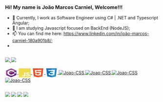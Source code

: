 ### Hi! My name is João Marcos Carniel, Welcome!!!

- 🔭 Currently, I work as Software Engineer using C# | .NET and Typescript Angular;
- 🌱 I am studying Javascript focused on BackEnd (NodeJS);
- 📫 You can find me here: https://www.linkedin.com/in/joão-marcos-carniel-180a901b8/;
- 
##
<div>
  <a href="https://github.com/joaomcarniel"> 
  <img height="180em" src="https://github-readme-stats.vercel.app/api?username=joaomcarniel&show_icons=true&theme=dracula"/>
  <img height="180em" src="https://github-readme-stats.vercel.app/api/top-langs/?username=joaomcarniel&layout=compact&langs_count=16&theme=dracula"/>
</div>


<div style="display: inline_block"><br>
  <img align="center" alt="Joao-Csharp" height="30" width="40" src="https://raw.githubusercontent.com/devicons/devicon/master/icons/csharp/csharp-original.svg">
  <img align="center" alt="Joao-Js" height="30" width="40" src="https://raw.githubusercontent.com/devicons/devicon/master/icons/javascript/javascript-plain.svg">
  <img align="center" alt="Joao-HTML" height="30" width="40" src="https://raw.githubusercontent.com/devicons/devicon/master/icons/html5/html5-original.svg">
  <img align="center" alt="Joao-CSS" height="30" width="40" src="https://raw.githubusercontent.com/devicons/devicon/master/icons/css3/css3-original.svg">
  <img align="center" alt="Joao-CSS" height="30" width="40" src="https://cdn.jsdelivr.net/gh/devicons/devicon/icons/cplusplus/cplusplus-original.svg">
  <img align="center" alt="Joao-CSS" height="30" width="40" src="https://cdn.jsdelivr.net/gh/devicons/devicon/icons/mysql/mysql-original.svg" />
  <img align="center" alt="Joao-CSS" height="30" width="40" src="https://cdn.jsdelivr.net/gh/devicons/devicon/icons/mongodb/mongodb-original.svg" />
  <img align="center" alt="Joao-CSS" height="30" width="40" src="https://cdn.jsdelivr.net/gh/devicons/devicon/icons/redis/redis-original.svg" />     
</div>

##
 
<div> 
  <a href="https://www.youtube.com/channel/UCcmKnfck25suGuNQRZmJoaQ" target="_blank"><img src="https://img.shields.io/badge/YouTube-FF0000?style=for-the-badge&logo=youtube&logoColor=white" target="_blank"></a>
  <a href="https://www.instagram.com/joaomarcoscarniel" target="_blank"><img src="https://img.shields.io/badge/-Instagram-%23E4405F?style=for-the-badge&logo=instagram&logoColor=white" target="_blank"></a>
  <a href = "mailto:joaomarcoscrr@gmail.com"><img src="https://img.shields.io/badge/-Gmail-%23333?style=for-the-badge&logo=gmail&logoColor=white" target="_blank"></a>
  <a href="https://www.linkedin.com/in/jo%C3%A3o-marcos-carniel-180a901b8/" target="_blank"><img src="https://img.shields.io/badge/-LinkedIn-%230077B5?style=for-the-badge&logo=linkedin&logoColor=white" target="_blank"></a> 
</div>
